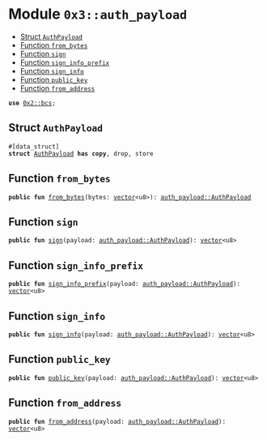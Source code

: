 
<a name="0x3_auth_payload"></a>

# Module `0x3::auth_payload`



-  [Struct `AuthPayload`](#0x3_auth_payload_AuthPayload)
-  [Function `from_bytes`](#0x3_auth_payload_from_bytes)
-  [Function `sign`](#0x3_auth_payload_sign)
-  [Function `sign_info_prefix`](#0x3_auth_payload_sign_info_prefix)
-  [Function `sign_info`](#0x3_auth_payload_sign_info)
-  [Function `public_key`](#0x3_auth_payload_public_key)
-  [Function `from_address`](#0x3_auth_payload_from_address)


<pre><code><b>use</b> <a href="">0x2::bcs</a>;
</code></pre>



<a name="0x3_auth_payload_AuthPayload"></a>

## Struct `AuthPayload`



<pre><code>#[data_struct]
<b>struct</b> <a href="auth_payload.md#0x3_auth_payload_AuthPayload">AuthPayload</a> <b>has</b> <b>copy</b>, drop, store
</code></pre>



<a name="0x3_auth_payload_from_bytes"></a>

## Function `from_bytes`



<pre><code><b>public</b> <b>fun</b> <a href="auth_payload.md#0x3_auth_payload_from_bytes">from_bytes</a>(bytes: <a href="">vector</a>&lt;u8&gt;): <a href="auth_payload.md#0x3_auth_payload_AuthPayload">auth_payload::AuthPayload</a>
</code></pre>



<a name="0x3_auth_payload_sign"></a>

## Function `sign`



<pre><code><b>public</b> <b>fun</b> <a href="auth_payload.md#0x3_auth_payload_sign">sign</a>(payload: <a href="auth_payload.md#0x3_auth_payload_AuthPayload">auth_payload::AuthPayload</a>): <a href="">vector</a>&lt;u8&gt;
</code></pre>



<a name="0x3_auth_payload_sign_info_prefix"></a>

## Function `sign_info_prefix`



<pre><code><b>public</b> <b>fun</b> <a href="auth_payload.md#0x3_auth_payload_sign_info_prefix">sign_info_prefix</a>(payload: <a href="auth_payload.md#0x3_auth_payload_AuthPayload">auth_payload::AuthPayload</a>): <a href="">vector</a>&lt;u8&gt;
</code></pre>



<a name="0x3_auth_payload_sign_info"></a>

## Function `sign_info`



<pre><code><b>public</b> <b>fun</b> <a href="auth_payload.md#0x3_auth_payload_sign_info">sign_info</a>(payload: <a href="auth_payload.md#0x3_auth_payload_AuthPayload">auth_payload::AuthPayload</a>): <a href="">vector</a>&lt;u8&gt;
</code></pre>



<a name="0x3_auth_payload_public_key"></a>

## Function `public_key`



<pre><code><b>public</b> <b>fun</b> <a href="auth_payload.md#0x3_auth_payload_public_key">public_key</a>(payload: <a href="auth_payload.md#0x3_auth_payload_AuthPayload">auth_payload::AuthPayload</a>): <a href="">vector</a>&lt;u8&gt;
</code></pre>



<a name="0x3_auth_payload_from_address"></a>

## Function `from_address`



<pre><code><b>public</b> <b>fun</b> <a href="auth_payload.md#0x3_auth_payload_from_address">from_address</a>(payload: <a href="auth_payload.md#0x3_auth_payload_AuthPayload">auth_payload::AuthPayload</a>): <a href="">vector</a>&lt;u8&gt;
</code></pre>
